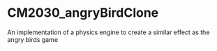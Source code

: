 # CM2030_angryBirdClone
An implementation of a physics engine to create a similar effect as the angry birds game
